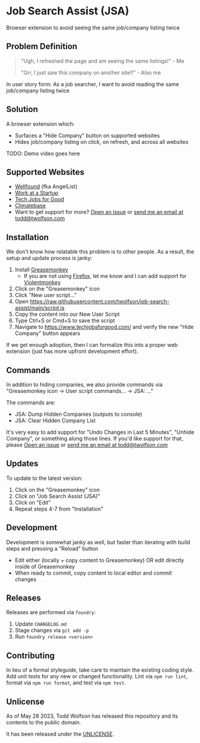 # Job Search Assist (JSA)
Browser extension to avoid seeing the same job/company listing twice

## Problem Definition
> "Ugh, I refreshed the page and am seeing the same listings!" - Me
>
> "Grr, I just saw this company on another site!!" - Also me

In user story form: As a job searcher, I want to avoid reading the same job/company listing twice

## Solution
A browser extension which:
- Surfaces a "Hide Company" button on supported websites
- Hides job/company listing on click, on refresh, and across all websites

TODO: Demo video goes here

## Supported Websites
- [Wellfound][] (fka AngelList)
- [Work at a Startup][]
- [Tech Jobs for Good][]
- [Climatebase][]
- Want to get support for more? [Open an issue][] or [send me an email at todd@twolfson.com](mailto:todd@twolfson.com)

[Wellfound]: https://wellfound.com/
[Work at a Startup]: https://www.workatastartup.com/
[Tech Jobs for Good]: https://www.techjobsforgood.com/
[Climatebase]: https://climatebase.org/
[Open an issue]: https://github.com/twolfson/job-search-assist/issues

## Installation
We don't know how relatable this problem is to other people. As a result, the setup and update process is janky:

1. Install [Greasemonkey][]
    - If you are not using [Firefox][], let me know and I can add support for [Violentmonkey][]
2. Click on the "Greasemonkey" icon
3. Click "New user script..."
4. Open <https://raw.githubusercontent.com/twolfson/job-search-assist/main/script.js>
5. Copy the content into our New User Script
6. Type Ctrl+S or Cmd+S to save the script
7. Navigate to <https://www.techjobsforgood.com/> and verify the new "Hide Company" button appears

If we get enough adoption, then I can formalize this into a proper web extension (just has more upfront development effort).

[Greasemonkey]: https://addons.mozilla.org/en-US/firefox/addon/greasemonkey/
[Firefox]: https://www.mozilla.org/en-US/firefox/new/
[Violentmonkey]: https://violentmonkey.github.io/get-it/

## Commands
In addition to hiding companies, we also provide commands via "Greasemonkey icon -> User script commands... -> JSA: ..."

The commands are:

- JSA: Dump Hidden Companies (outputs to console)
- JSA: Clear Hidden Company List

It's very easy to add support for "Undo Changes in Last 5 Minutes", "Unhide Company", or something along those lines. If you'd like support for that, please [Open an issue][] or [send me an email at todd@twolfson.com](mailto:todd@twolfson.com)

## Updates
To update to the latest version:

1. Click on the "Greasemonkey" icon
2. Click on "Job Search Assist (JSA)"
3. Click on "Edit"
4. Repeat steps 4-7 from "Installation"

## Development
Development is somewhat janky as well, but faster than iterating with build steps and pressing a "Reload" button

- Edit either (locally + copy content to Greasemonkey) OR edit directly inside of Greasemonkey
- When ready to commit, copy content to local editor and commit changes

## Releases
Releases are performed via `foundry`:

1. Update `CHANGELOG.md`
2. Stage changes via `git add -p`
3. Run `foundry release <version>`

## Contributing
In lieu of a formal styleguide, take care to maintain the existing coding style. Add unit tests for any new or changed functionality. Lint via `npm run lint`, format via `npm run format`, and test via `npm test`.

## Unlicense
As of May 28 2023, Todd Wolfson has released this repository and its contents to the public domain.

It has been released under the [UNLICENSE][].

[UNLICENSE]: UNLICENSE

